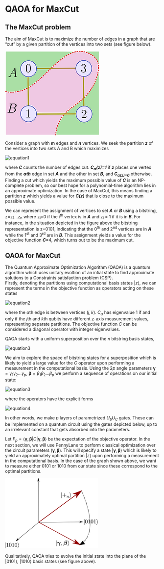 # QAOA for MaxCut

## The MaxCut problem

The aim of MaxCut is to maximize the number of edges in a graph that are “cut” by a given partition of the vertices into two sets (see figure below).

![maximum cut example](./images/qaoa_maxcut_partition.png)

Consider a graph with <b>m</b> edges and ***_n_*** vertices. We seek the partition ***_z_*** of the vertices into two sets A and B which maximizes

![equation1](https://latex.codecogs.com/gif.latex?C(z)%20=%20\sum_{\alpha%20=1}^{m}C_{\alpha}(z))

where ***_C_*** counts the number of edges cut. <b><i>C<sub>&alpha;</sub>(z)=1</i></b> if ***_z_*** places one vertex from the
***_&alpha;th_*** edge in set ***_A_*** and the other in set ***_B_***, and ***_C<sub>&alpha;</sup>(z)=0_*** otherwise.
Finding a cut which yields the maximum possible value of ***_C_*** is an NP-complete problem, so our best hope for a
polynomial-time algorithm lies in an approximate optimization.
In the case of MaxCut, this means finding a partition ***_z_*** which
yields a value for ***_C(z)_*** that is close to the maximum possible value.

We can represent the assignment of vertices to set ***_A_*** or ***_B_*** using a bitstring,
z=z<sub>1</sub>...z<sub>n</sub> where z<sub>i</sub>=0 if the i<sup>th</sup> vertex is in ***A*** and
z<sub>i</sub> = 1 if it is in ***B***. For instance,
in the situation depicted in the figure above the bitstring representation is z=0101,
indicating that the 0<sup>th</sup> and 2<sup>nd</sup> vertices are in ***A***
while the 1<sup>st</sup> and 3<sup>rd</sup> are in
***B***. This assignment yields a value for the objective function
***C***=4, which turns out to be the maximum cut.

## QAOA for MaxCut

The Quantum Approximate Optimization Algorithm (QAOA) is a quantum algorithm which uses unitary evoltion of an intial state to find approximate solutions to a Constraints satisfaction problem (CSP).<br>
Firstly, denoting the partitions using computational basis states $|z\rangle$, we can represent the terms in the
objective function as operators acting on these states

![equation2](https://latex.codecogs.com/gif.latex?C_\alpha%20=%20\frac{1}{2}\left(1-\sigma_{z}^j\sigma_{z}^k\right))

where the $\alpha\text{th}$ edge is between vertices $(j,k)$.
$C_\alpha$ has eigenvalue 1 if and only if the $j\text{th}$ and $k\text{th}$
qubits have different z-axis measurement values, representing separate partitions.
The objective function $C$ can be considered a diagonal operator with integer eigenvalues.

QAOA starts with a uniform superposition over the $n$ bitstring basis states,

![equation3](https://latex.codecogs.com/gif.latex?|+_{n}\rangle%20=%20\frac{1}{\sqrt{2^n}}\sum_{z\in%20\{0,1\}^n}%20|z\rangle)

We aim to explore the space of bitstring states for a superposition which is likely to yield a
large value for the $C$ operator upon performing a measurement in the computational basis.
Using the $2p$ angle parameters
$\boldsymbol{\gamma} = \gamma_1\gamma_2...\gamma_p$, $\boldsymbol{\beta} = \beta_1\beta_2...\beta_p$
we perform a sequence of operations on our initial state:

![equation3](https://latex.codecogs.com/gif.latex?|\boldsymbol{\gamma},\boldsymbol{\beta}\rangle%20=%20U_{B_p}U_{C_p}U_{B_{p-1}}U_{C_{p-1}}...U_{B_1}U_{C_1}|+_n\rangle)

where the operators have the explicit forms

![equation4](https://latex.codecogs.com/gif.latex?U_{B_l}%20=%20e^{-i\beta_lB}%20=%20\prod_{j=1}^n%20e^{-i\beta_l\sigma_x^j},%20\\%20U_{C_l}%20=%20e^{-i\gamma_lC}%20=%20\prod_{\text{edge%20(j,k)}}%20e^{-i\gamma_l(1-\sigma_z^j\sigma_z^k)/2})

In other words, we make $p$ layers of parametrized $U_bU_C$ gates.
These can be implemented on a quantum circuit using the gates depicted below, up to an irrelevant constant
that gets absorbed into the parameters.

Let $F_p = \langle \boldsymbol{\gamma},
\boldsymbol{\beta} | C | \boldsymbol{\gamma},\boldsymbol{\beta} \rangle$ be the expectation of the objective operator.
In the next section, we will use PennyLane to perform classical optimization
over the circuit parameters $(\boldsymbol{\gamma}, \boldsymbol{\beta})$.
This will specify a state $|\boldsymbol{\gamma},\boldsymbol{\beta}\rangle$ which is
likely to yield an approximately optimal partition $|z\rangle$ upon performing a measurement in the
computational basis.
In the case of the graph shown above, we want to measure either 0101 or 1010 from our state since these correspond to
the optimal partitions.

![QAOA optimal state](./images/qaoa_optimal_state.png)

Qualitatively, QAOA tries to evolve the initial state into the plane of the
$|0101\rangle$, $|1010\rangle$ basis states (see figure above).


